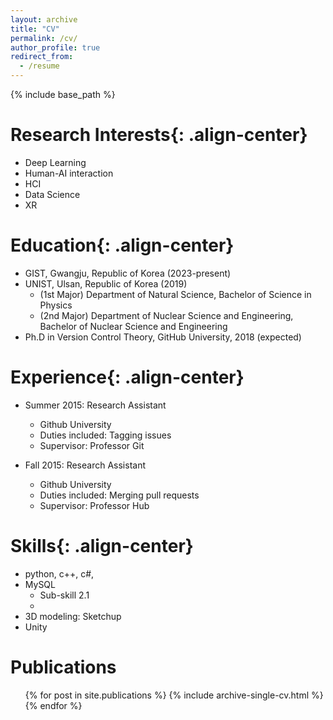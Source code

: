 ```yaml
---
layout: archive
title: "CV"
permalink: /cv/
author_profile: true
redirect_from:
  - /resume
---
```


{% include base_path %}

Research Interests{: .align-center}
======
* Deep Learning
* Human-AI interaction
* HCI
* Data Science
* XR

Education{: .align-center}
======
* GIST, Gwangju, Republic of Korea (2023-present) 
* UNIST, Ulsan, Republic of Korea (2019) 
  * (1st Major) Department of Natural Science, Bachelor of Science in Physics
  * (2nd Major) Department of Nuclear Science and Engineering, Bachelor of Nuclear Science and Engineering
* Ph.D in Version Control Theory, GitHub University, 2018 (expected)

Experience{: .align-center}
======
* Summer 2015: Research Assistant
  * Github University
  * Duties included: Tagging issues
  * Supervisor: Professor Git

* Fall 2015: Research Assistant
  * Github University
  * Duties included: Merging pull requests
  * Supervisor: Professor Hub
  
Skills{: .align-center}
======
* python, c++, c#, 
* MySQL
  * Sub-skill 2.1
  * 
* 3D modeling: Sketchup
* Unity


Publications
======
  <ul>{% for post in site.publications %}
    {% include archive-single-cv.html %}
  {% endfor %}</ul>
  



